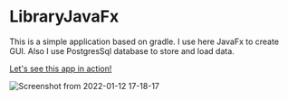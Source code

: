 # LibraryJavaFx

This is a simple application based on gradle. I use here JavaFx to create GUI. Also I use PostgresSql database to store and load data.

[Let's see this app in action!](https://www.youtube.com/watch?v=XNJ8P8Qspes)

![Screenshot from 2022-01-12 17-18-17](https://user-images.githubusercontent.com/73716334/149179265-bb75c368-871c-4701-918e-62ccfc3e2be2.png)

